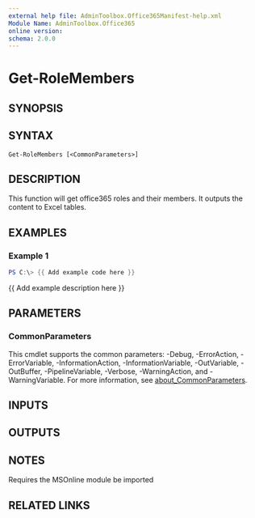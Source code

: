 ```yaml
---
external help file: AdminToolbox.Office365Manifest-help.xml
Module Name: AdminToolbox.Office365
online version:
schema: 2.0.0
---
```


# Get-RoleMembers

## SYNOPSIS

## SYNTAX

```
Get-RoleMembers [<CommonParameters>]
```

## DESCRIPTION
This function will get office365 roles and their members.
It outputs the content to Excel tables.

## EXAMPLES

### Example 1
```powershell
PS C:\> {{ Add example code here }}
```

{{ Add example description here }}

## PARAMETERS

### CommonParameters
This cmdlet supports the common parameters: -Debug, -ErrorAction, -ErrorVariable, -InformationAction, -InformationVariable, -OutVariable, -OutBuffer, -PipelineVariable, -Verbose, -WarningAction, and -WarningVariable. For more information, see [about_CommonParameters](http://go.microsoft.com/fwlink/?LinkID=113216).

## INPUTS

## OUTPUTS

## NOTES
Requires the MSOnline module be imported

## RELATED LINKS
